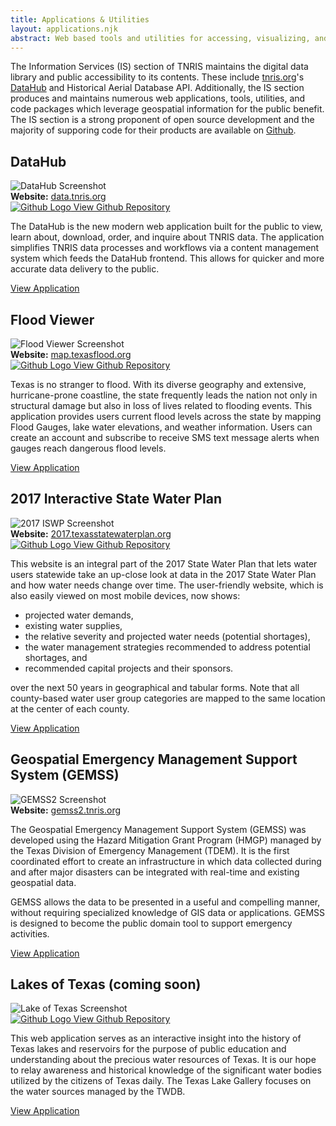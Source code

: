 ```yaml
---
title: Applications & Utilities
layout: applications.njk
abstract: Web based tools and utilities for accessing, visualizing, and interacting with geospatial information.
---
```


The Information Services (IS) section of TNRIS maintains the digital data library and public accessibility to its contents. These include <a href="https://tnris.org">tnris.org</a>&#39;s <a href="https://data.tnris.org">DataHub</a> and Historical Aerial Database API. Additionally, the IS section produces and maintains numerous web applications, tools, utilities, and code packages which leverage geospatial information for the public benefit. The IS section is a strong proponent of open source development and the majority of supporing code for their products are available on <a href="https://github.com/TNRIS/" target="github">Github</a>.

<h2>DataHub</h2>
<img src="https://tnris-org-static.s3.amazonaws.com/images/dataHub.png" class="img-responsive" alt="DataHub Screenshot" title="data.tnris.org"/>
<div class="well well-bg link-well row">
    <div class="col-md-6"><strong>Website:</strong> <a href="https://data.tnris.org" title="data.tnris.org" target="app">data.tnris.org</a></div>
   <div class="col-md-6"> <a href="https://github.com/TNRIS/dataHub" target="github">
         <img src="https://tnris-org-static.s3.amazonaws.com/images/github.svg" class="github-logo" title="DataHub Github Repo" alt="Github Logo" /> View Github Repository
       </a></div>
</div>
    <p>
      The DataHub is the new modern web application built for the public to view, learn about, download, order, and inquire about TNRIS data. The application simplifies TNRIS data processes and workflows via a content management system which feeds the DataHub frontend. This allows for quicker and more accurate data delivery to the public.
    </p>
    <p>
<a class="btn btn-tnris btn-lg" href="https://data.tnris.org" target="app"> View Application</a></p>

<h2>Flood Viewer</h2>
<img src="https://tnris-org-static.s3.amazonaws.com/images/flood.png" class="img-responsive" alt="Flood Viewer Screenshot" title="map.texasflood.org"/>
<div class="well well-bg link-well row">
    <div class="col-md-6"><strong>Website:</strong> <a href="https://map.texasflood.org" title="map.texasflood.org" target="app">map.texasflood.org</a></div>
   <div class="col-md-6"> <a href="https://github.com/TNRIS/flood" target="github">
         <img src="https://tnris-org-static.s3.amazonaws.com/images/github.svg" class="github-logo" title="Flood Viewer Github Repo" alt="Github Logo" /> View Github Repository
       </a></div>
</div>
    <p>
      Texas is no stranger to flood. With its diverse geography and extensive, hurricane-prone coastline, the state frequently leads the nation not only in structural damage but also in loss of lives related to flooding events. This application provides users current flood levels across the state by mapping Flood Gauges, lake water elevations, and weather information. Users can create an account and subscribe to receive SMS text message alerts when gauges reach dangerous flood levels.
    </p>
    <p>
<a class="btn btn-tnris btn-lg" href="https://map.texasflood.org" target="app"> View Application</a></p>

<h2>2017 Interactive State Water Plan</h2>
<img src="https://tnris-org-static.s3.amazonaws.com/images/iswp2017.png" class="img-responsive" alt="2017 ISWP Screenshot" title="2017.texasstatewaterplan.org"/>
<div class="well well-bg link-well row">
    <div class="col-md-6"><strong>Website:</strong> <a href="https://2017.texasstatewaterplan.org" title="2017.texasstatewaterplan.org" target="app">2017.texasstatewaterplan.org</a></div>
    <div class="col-md-6"><a href="https://github.com/TNRIS/iswp2017" target="github">
          <img src="https://tnris-org-static.s3.amazonaws.com/images/github.svg" class="github-logo" title="2017 ISWP Github Repo" alt="Github Logo" /> View Github Repository
        </a></div>
</div>
    <p>
      This website is an integral part of the 2017 State Water Plan that lets water users statewide take an up-close look at data in the 2017 State Water Plan and how water needs change over time. The user-friendly website, which is also easily viewed on most mobile devices, now shows:
    </p>
    <ul>
      <li>projected water demands,</li>
      <li>existing water supplies,</li>
      <li>the relative severity and projected water needs (potential shortages),</li>
      <li>the water management strategies recommended to address potential shortages, and</li>
      <li>recommended capital projects and their sponsors.</li>
    </ul>
    <p>
      over the next 50 years in geographical and tabular forms. Note that all county-based water user group categories are mapped to the same location at the center of each county.
    </p>
    <p>
<a class="btn btn-tnris btn-lg" href="https://2017.texasstatewaterplan.org" target="app"> View Application</a>
</p>

<h2>Geospatial Emergency Management Support System (GEMSS)</h2>
<img src="https://tnris-org-static.s3.amazonaws.com/images/gemss2.png" class="img-responsive" alt="GEMSS2 Screenshot" title="gemss2.tnris.org"/>
<div class="well well-bg link-well row">
    <div class="col-md-6"><strong>Website:</strong> <a href="https://gemss2.tnris.org/" title="gemss2.tnris.org" target="app">gemss2.tnris.org</a></div>
</div>
    <p>
      The Geospatial Emergency Management Support System (GEMSS) was developed using the Hazard Mitigation Grant Program (HMGP) managed by the Texas Division of Emergency Management (TDEM). It is the first coordinated effort to create an infrastructure in which data collected during and after major disasters can be integrated with real-time and existing geospatial data.
    </p>
    <p>
      GEMSS allows the data to be presented in a useful and compelling manner, without requiring specialized knowledge of GIS data or applications. GEMSS is designed to become the public domain tool to support emergency activities.
    </p>
    <p>
<a class="btn btn-tnris btn-lg" href="https://gemss2.tnris.org/" target="app"> View Application</a>
</p>

<h2>Lakes of Texas (coming soon)</h2>
<img src="https://tnris-org-static.s3.amazonaws.com/images/lakegallery.png" class="img-responsive screenshot" alt="Lake of Texas Screenshot" title="lake-gallery.tnris.org"/>
<div class="well well-bg link-well row">
    <div class="col-md-6"><a href="https://github.com/TNRIS/lake-gallery" target="github">
          <img src="https://tnris-org-static.s3.amazonaws.com/images/github.svg" class="github-logo" title="Lake Gallery Github Repo" alt="Github Logo" /> View Github Repository
        </a></div>
  <!-- <div class="col-md-6"> <strong>Website:</strong>
    <a href="https://lake-gallery.tnris.org/" title="lake-gallery.tnris.org" target="app">lake-gallery.tnris.org</a>
  </div> -->
</div>
    <p>
    This web application serves as an interactive insight into the history of Texas lakes and reservoirs for the purpose of public education and understanding about the precious water resources of Texas. It is our hope to relay awareness and historical knowledge of the significant water bodies utilized by the citizens of Texas daily. The Texas Lake Gallery focuses on the water sources managed by the TWDB.
    </p> <p>
<a class="btn btn-tnris btn-lg disabled" href="https://lake-gallery.tnris.org/" target="app"> View Application</a>
</p>
